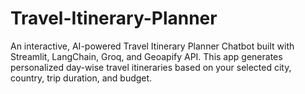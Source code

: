 # Travel-Itinerary-Planner
An interactive, AI-powered Travel Itinerary Planner Chatbot built with Streamlit, LangChain, Groq, and Geoapify API. This app generates personalized day-wise travel itineraries based on your selected city, country, trip duration, and budget.
